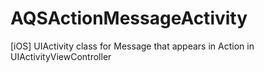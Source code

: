 AQSActionMessageActivity
========================

[iOS] UIActivity class for Message that appears in Action in UIActivityViewController
